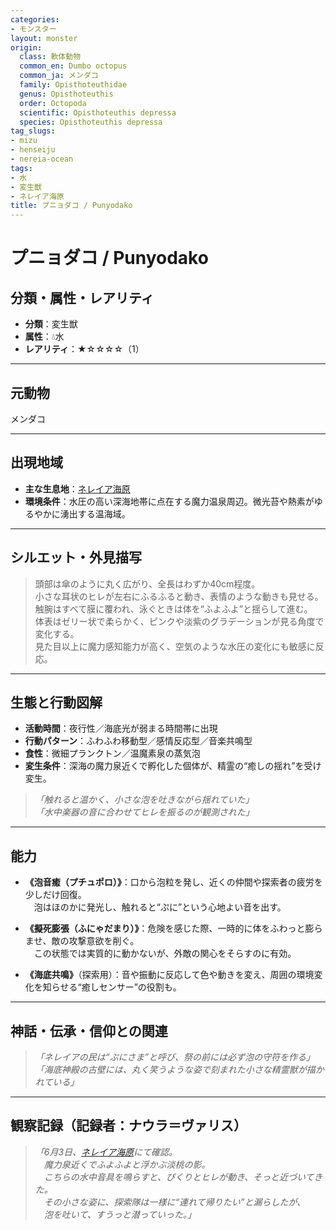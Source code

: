 ```yaml
---
categories:
- モンスター
layout: monster
origin:
  class: 軟体動物
  common_en: Dumbo octopus
  common_ja: メンダコ
  family: Opisthoteuthidae
  genus: Opisthoteuthis
  order: Octopoda
  scientific: Opisthoteuthis depressa
  species: Opisthoteuthis depressa
tag_slugs:
- mizu
- henseiju
- nereia-ocean
tags:
- 水
- 変生獣
- ネレイア海原
title: プニョダコ / Punyodako
---
```


# プニョダコ / Punyodako

## 分類・属性・レアリティ

* **分類**：変生獣  
* **属性**：💧水  
* **レアリティ**：★☆☆☆☆（1）

---

## 元動物
メンダコ

---

## 出現地域

* **主な生息地**：[ネレイア海原](../place/nereia_ocean.md)  
* **環境条件**：水圧の高い深海地帯に点在する魔力温泉周辺。微光苔や熱素がゆるやかに湧出する温海域。

---

## シルエット・外見描写

> 頭部は傘のように丸く広がり、全長はわずか40cm程度。  
> 小さな耳状のヒレが左右にふるふると動き、表情のような動きも見せる。  
> 触腕はすべて膜に覆われ、泳ぐときは体を“ふよふよ”と揺らして進む。  
> 体表はゼリー状で柔らかく、ピンクや淡紫のグラデーションが見る角度で変化する。  
> 見た目以上に魔力感知能力が高く、空気のような水圧の変化にも敏感に反応。

---

## 生態と行動図解

* **活動時間**：夜行性／海底光が弱まる時間帯に出現  
* **行動パターン**：ふわふわ移動型／感情反応型／音楽共鳴型  
* **食性**：微細プランクトン／温魔素泉の蒸気泡  
* **変生条件**：深海の魔力泉近くで孵化した個体が、精霊の“癒しの揺れ”を受け変生。

> *「触れると温かく、小さな泡を吐きながら揺れていた」*  
> *「水中楽器の音に合わせてヒレを振るのが観測された」*

---

## 能力

* **《泡音癒（プチュポロ）》**：口から泡粒を発し、近くの仲間や探索者の疲労を少しだけ回復。  
　泡はほのかに発光し、触れると“ぷに”という心地よい音を出す。

* **《擬死膨張（ふにゃだまり）》**：危険を感じた際、一時的に体をふわっと膨らませ、敵の攻撃意欲を削ぐ。  
　この状態では実質的に動かないが、外敵の関心をそらすのに有効。

* **《海底共鳴》**（探索用）：音や振動に反応して色や動きを変え、周囲の環境変化を知らせる“癒しセンサー”の役割も。

---

## 神話・伝承・信仰との関連

> *「ネレイアの民は“ぷにさま”と呼び、祭の前には必ず泡の守符を作る」*  
> *「海底神殿の古壁には、丸く笑うような姿で刻まれた小さな精霊獣が描かれている」*

---

## 観察記録（記録者：ナウラ＝ヴァリス）

> *「6月3日、[ネレイア海原](../place/nereia_ocean.md)にて確認。  
　魔力泉近くでふよふよと浮かぶ淡桃の影。  
　こちらの水中音具を鳴らすと、ぴくりとヒレが動き、そっと近づいてきた。  
　その小さな姿に、探索隊は一様に“連れて帰りたい”と漏らしたが、  
　泡を吐いて、すうっと潜っていった。」*